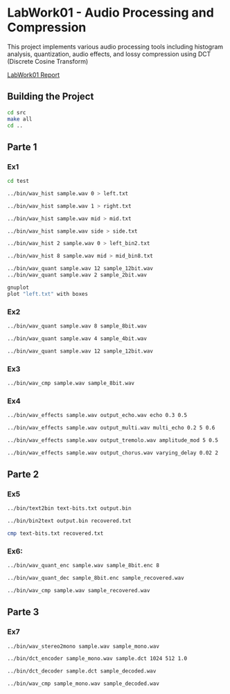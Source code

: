 # LabWork01 - Audio Processing and Compression

This project implements various audio processing tools including histogram analysis, quantization, audio effects, and lossy compression using DCT (Discrete Cosine Transform)

[LabWork01 Report](https://github.com/Viana03/LabWork01/blob/main/Lab01_Report.docx)

## Building the Project

```bash
cd src
make all
cd ..
```

## Parte 1

### Ex1

```bash
cd test

../bin/wav_hist sample.wav 0 > left.txt

../bin/wav_hist sample.wav 1 > right.txt

../bin/wav_hist sample.wav mid > mid.txt

../bin/wav_hist sample.wav side > side.txt
```

```bash
../bin/wav_hist 2 sample.wav 0 > left_bin2.txt

../bin/wav_hist 8 sample.wav mid > mid_bin8.txt

../bin/wav_quant sample.wav 12 sample_12bit.wav
../bin/wav_quant sample.wav 2 sample_2bit.wav
```

```bash
gnuplot
plot "left.txt" with boxes
```

### Ex2

```bash
../bin/wav_quant sample.wav 8 sample_8bit.wav

../bin/wav_quant sample.wav 4 sample_4bit.wav

../bin/wav_quant sample.wav 12 sample_12bit.wav
```

### Ex3

```bash
../bin/wav_cmp sample.wav sample_8bit.wav
```

### Ex4

```bash
../bin/wav_effects sample.wav output_echo.wav echo 0.3 0.5

../bin/wav_effects sample.wav output_multi.wav multi_echo 0.2 5 0.6

../bin/wav_effects sample.wav output_tremolo.wav amplitude_mod 5 0.5

../bin/wav_effects sample.wav output_chorus.wav varying_delay 0.02 2
```

## Parte 2

### Ex5

```bash
../bin/text2bin text-bits.txt output.bin

../bin/bin2text output.bin recovered.txt

cmp text-bits.txt recovered.txt
```

### Ex6:

```bash
../bin/wav_quant_enc sample.wav sample_8bit.enc 8

../bin/wav_quant_dec sample_8bit.enc sample_recovered.wav

../bin/wav_cmp sample.wav sample_recovered.wav
```

## Parte 3

### Ex7

```bash
../bin/wav_stereo2mono sample.wav sample_mono.wav

../bin/dct_encoder sample_mono.wav sample.dct 1024 512 1.0

../bin/dct_decoder sample.dct sample_decoded.wav

../bin/wav_cmp sample_mono.wav sample_decoded.wav
```